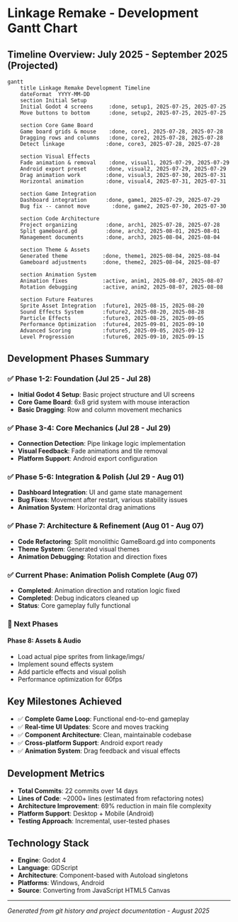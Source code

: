# Linkage Remake - Development Gantt Chart

## Timeline Overview: July 2025 - September 2025 (Projected)

```mermaid
gantt
    title Linkage Remake Development Timeline
    dateFormat  YYYY-MM-DD
    section Initial Setup
    Initial Godot 4 screens     :done, setup1, 2025-07-25, 2025-07-25
    Move buttons to bottom      :done, setup2, 2025-07-25, 2025-07-25

    section Core Game Board
    Game board grids & mouse    :done, core1, 2025-07-28, 2025-07-28
    Dragging rows and columns   :done, core2, 2025-07-28, 2025-07-28
    Detect linkage             :done, core3, 2025-07-28, 2025-07-28

    section Visual Effects
    Fade animation & removal    :done, visual1, 2025-07-29, 2025-07-29
    Android export preset      :done, visual2, 2025-07-29, 2025-07-29
    Drag animation work        :done, visual3, 2025-07-30, 2025-07-31
    Horizontal animation       :done, visual4, 2025-07-31, 2025-07-31

    section Game Integration
    Dashboard integration      :done, game1, 2025-07-29, 2025-07-29
    Bug fix -- cannot move       :done, game2, 2025-07-30, 2025-07-30

    section Code Architecture
    Project organizing         :done, arch1, 2025-07-28, 2025-07-28
    Split gameboard.gd         :done, arch2, 2025-08-01, 2025-08-01
    Management documents       :done, arch3, 2025-08-04, 2025-08-04

    section Theme & Assets
    Generated theme           :done, theme1, 2025-08-04, 2025-08-04
    Gameboard adjustments     :done, theme2, 2025-08-04, 2025-08-07

    section Animation System
    Animation fixes           :active, anim1, 2025-08-07, 2025-08-07
    Rotation debugging        :active, anim2, 2025-08-07, 2025-08-08

    section Future Features
    Sprite Asset Integration  :future1, 2025-08-15, 2025-08-20
    Sound Effects System      :future2, 2025-08-20, 2025-08-28
    Particle Effects          :future3, 2025-08-25, 2025-09-05
    Performance Optimization  :future4, 2025-09-01, 2025-09-10
    Advanced Scoring          :future5, 2025-09-05, 2025-09-12
    Level Progression         :future6, 2025-09-10, 2025-09-15
```

## Development Phases Summary

### ✅ Phase 1-2: Foundation (Jul 25 - Jul 28)

- **Initial Godot 4 Setup**: Basic project structure and UI screens
- **Core Game Board**: 6x8 grid system with mouse interaction
- **Basic Dragging**: Row and column movement mechanics

### ✅ Phase 3-4: Core Mechanics (Jul 28 - Jul 29)

- **Connection Detection**: Pipe linkage logic implementation
- **Visual Feedback**: Fade animations and tile removal
- **Platform Support**: Android export configuration

### ✅ Phase 5-6: Integration & Polish (Jul 29 - Aug 01)

- **Dashboard Integration**: UI and game state management
- **Bug Fixes**: Movement after restart, various stability issues
- **Animation System**: Horizontal drag animations

### ✅ Phase 7: Architecture & Refinement (Aug 01 - Aug 07)

- **Code Refactoring**: Split monolithic GameBoard.gd into components
- **Theme System**: Generated visual themes
- **Animation Debugging**: Rotation and direction fixes

### ✅ Current Phase: Animation Polish Complete (Aug 07)

- **Completed**: Animation direction and rotation logic fixed
- **Completed**: Debug indicators cleaned up
- **Status**: Core gameplay fully functional

### 🎯 Next Phases

#### Phase 8: Assets & Audio
- Load actual pipe sprites from linkage/imgs/
- Implement sound effects system
- Add particle effects and visual polish
- Performance optimization for 60fps

## Key Milestones Achieved

- ✅ **Complete Game Loop**: Functional end-to-end gameplay
- ✅ **Real-time UI Updates**: Score and moves tracking
- ✅ **Component Architecture**: Clean, maintainable codebase
- ✅ **Cross-platform Support**: Android export ready
- ✅ **Animation System**: Drag feedback and visual effects

## Development Metrics

- **Total Commits**: 22 commits over 14 days
- **Lines of Code**: ~2000+ lines (estimated from refactoring notes)
- **Architecture Improvement**: 69% reduction in main file complexity
- **Platform Support**: Desktop + Mobile (Android)
- **Testing Approach**: Incremental, user-tested phases

## Technology Stack

- **Engine**: Godot 4
- **Language**: GDScript
- **Architecture**: Component-based with Autoload singletons
- **Platforms**: Windows, Android
- **Source**: Converting from JavaScript HTML5 Canvas

---

*Generated from git history and project documentation - August 2025*
